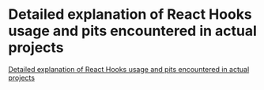 # Detailed explanation of React Hooks usage and pits encountered in actual projects
[Detailed explanation of React Hooks usage and pits encountered in actual projects](https://aiwithcloud.com/2022/09/19/detailed_explanation_of_react_hooks_usage_and_pits_encountered_in_actual_projects/)